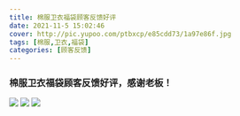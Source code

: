 ```yaml
---
title: 棉服卫衣福袋顾客反馈好评
date: 2021-11-5 15:02:46
cover: http://pic.yupoo.com/ptbxcp/e85cdd73/1a97e86f.jpg
tags: [棉服,卫衣,福袋]
categories: [顾客反馈]
---
```


###  棉服卫衣福袋顾客反馈好评，感谢老板！
![](http://pic.yupoo.com/ptbxcp/30ee627c/740ea3b1.jpg)
![](http://pic.yupoo.com/ptbxcp/e85cdd73/1a97e86f.jpg)
![](http://pic.yupoo.com/ptbxcp/29a380fd/3aa2ad26.jpg)
